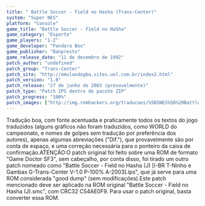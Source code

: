 ```yaml
---
title: " Battle Soccer - Field no Hasha (Trans-Center)"
system: "Super NES"
platform: "Console"
game_title: "Battle Soccer - Field no HaSha"
game_category: "Esporte"
game_players: "1-2"
game_developer: "Pandora Box"
game_publisher: "Banpresto"
game_release_date: "11 de dezembro de 1992"
patch_author: "undefined"
patch_group: "Trans-Center"
patch_site: "http://emulandogba.sites.uol.com.br/index2.html"
patch_version: "1.0"
patch_release: "27 de junho de 2003 (provavelmente)"
patch_type: "Patch IPS dentro de pacote ZIP"
patch_progress: "100%"
patch_images: ["http://img.romhackers.org/traducoes/%5BSNES%5D%20Battle%20Soccer%20-%20Field%20no%20Hasha%20-%20Trans-Center%20-%201.png","http://img.romhackers.org/traducoes/%5BSNES%5D%20Battle%20Soccer%20-%20Field%20no%20Hasha%20-%20Trans-Center%20-%202.png","http://img.romhackers.org/traducoes/%5BSNES%5D%20Battle%20Soccer%20-%20Field%20no%20Hasha%20-%20Trans-Center%20-%203.png"]
---
```

Tradução boa, com fonte acentuada e praticamente todos os textos do jogo traduzidos (alguns gráficos não foram traduzidos, como WORLD do campeonato, e nomes de golpes sem tradução por preferência dos autores), apenas algumas abreviações ("Dif."), que provavelmente são por conta de espaço, e uma correção necessária para o ponteiro da caixa de confirmação.ATENÇÃO:O patch original foi feito sobre uma ROM de formato "Game Doctor SF3", sem cabeçalho, por conta disso, foi tirado um outro patch nomeado como "Battle Soccer - Field no Hasha (J) [I-BR T-Ninho e Gambas G-Trans-Center V-1.0 P-100% A-2003].ips", que já serve para uma ROM considerada "good dump" (sem modificações).Este patch mencionado deve ser aplicado na ROM original "Battle Soccer - Field no Hasha (J).smc", com CRC32 C54AE0F9. Para usar o patch original, basta converter essa ROM.